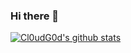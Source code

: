 ### Hi there 👋
[![Cl0udG0d's github stats](https://github-readme-stats.vercel.app/api?username=ZZtac)](https://github.com/anuraghazra/github-readme-stats)
<!--
**ZZtac/ZZtac** is a ✨ _special_ ✨ repository because its `README.md` (this file) appears on your GitHub profile.

Here are some ideas to get you started:

- 🔭 I’m currently working on ...
- 🌱 I’m currently learning ...
- 👯 I’m looking to collaborate on ...
- 🤔 I’m looking for help with ...
- 💬 Ask me about ...
- 📫 How to reach me: ...
- 😄 Pronouns: ...
- ⚡ Fun fact: ...
-->
